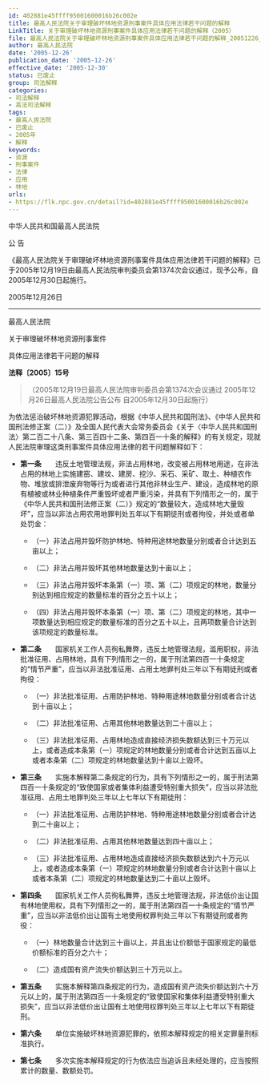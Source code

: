 ```yaml
---
id: 402881e45ffff95001600016b26c002e
title: 最高人民法院关于审理破坏林地资源刑事案件具体应用法律若干问题的解释
LinkTitle: 关于审理破坏林地资源刑事案件具体应用法律若干问题的解释（2005）
file: 最高人民法院关于审理破坏林地资源刑事案件具体应用法律若干问题的解释_20051226_402881e45ffff95001600016b26c002e.docx
author: 最高人民法院
date: '2005-12-26'
publication_date: '2005-12-26'
effective_date: '2005-12-30'
status: 已废止
group: 司法解释
categories:
- 司法解释
- 高法司法解释
tags:
- 最高人民法院
- 已废止
- 2005年
- 解释
keywords:
- 资源
- 刑事案件
- 法律
- 应用
- 林地
urls:
- https://flk.npc.gov.cn/detail?id=402881e45ffff95001600016b26c002e
---
```


中华人民共和国最高人民法院

公 告

《最高人民法院关于审理破坏林地资源刑事案件具体应用法律若干问题的解释》已于2005年12月19日由最高人民法院审判委员会第1374次会议通过，现予公布，自2005年12月30日起施行。

2005年12月26日

---

最高人民法院

关于审理破坏林地资源刑事案件

具体应用法律若干问题的解释

**法释〔2005〕15号**

> （2005年12月19日最高人民法院审判委员会第1374次会议通过 2005年12月26日最高人民法院公告公布 自2005年12月30日起施行）

为依法惩治破坏林地资源犯罪活动，根据《中华人民共和国刑法》、《中华人民共和国刑法修正案（二）》及全国人民代表大会常务委员会《关于〈中华人民共和国刑法〉第二百二十八条、第三百四十二条、第四百一十条的解释》的有关规定，现就人民法院审理这类刑事案件具体应用法律的若干问题解释如下：

- **第一条**　　违反土地管理法规，非法占用林地，改变被占用林地用途，在非法占用的林地上实施建窑、建坟、建房、挖沙、采石、采矿、取土、种植农作物、堆放或排泄废弃物等行为或者进行其他非林业生产、建设，造成林地的原有植被或林业种植条件严重毁坏或者严重污染，并具有下列情形之一的，属于《中华人民共和国刑法修正案（二）》规定的“数量较大，造成林地大量毁坏”，应当以非法占用农用地罪判处五年以下有期徒刑或者拘役，并处或者单处罚金：

  - （一）非法占用并毁坏防护林地、特种用途林地数量分别或者合计达到五亩以上；

  - （二）非法占用并毁坏其他林地数量达到十亩以上；

  - （三）非法占用并毁坏本条第（一）项、第（二）项规定的林地，数量分别达到相应规定的数量标准的百分之五十以上；

  - （四）非法占用并毁坏本条第（一）项、第（二）项规定的林地，其中一项数量达到相应规定的数量标准的百分之五十以上，且两项数量合计达到该项规定的数量标准。

- **第二条**　　国家机关工作人员徇私舞弊，违反土地管理法规，滥用职权，非法批准征用、占用林地，具有下列情形之一的，属于刑法第四百一十条规定的“情节严重”，应当以非法批准征用、占用土地罪判处三年以下有期徒刑或者拘役：

  - （一）非法批准征用、占用防护林地、特种用途林地数量分别或者合计达到十亩以上；

  - （二）非法批准征用、占用其他林地数量达到二十亩以上；

  - （三）非法批准征用、占用林地造成直接经济损失数额达到三十万元以上，或者造成本条第（一）项规定的林地数量分别或者合计达到五亩以上或者本条第（二）项规定的林地数量达到十亩以上毁坏。

- **第三条**　　实施本解释第二条规定的行为，具有下列情形之一的，属于刑法第四百一十条规定的“致使国家或者集体利益遭受特别重大损失”，应当以非法批准征用、占用土地罪判处三年以上七年以下有期徒刑：

  - （一）非法批准征用、占用防护林地、特种用途林地数量分别或者合计达到二十亩以上；

  - （二）非法批准征用、占用其他林地数量达到四十亩以上；

  - （三）非法批准征用、占用林地造成直接经济损失数额达到六十万元以上，或者造成本条第（一）项规定的林地数量分别或者合计达到十亩以上或者本条第（二）项规定的林地数量达到二十亩以上毁坏。

- **第四条**　　国家机关工作人员徇私舞弊，违反土地管理法规，非法低价出让国有林地使用权，具有下列情形之一的，属于刑法第四百一十条规定的“情节严重”，应当以非法低价出让国有土地使用权罪判处三年以下有期徒刑或者拘役：

  - （一）林地数量合计达到三十亩以上，并且出让价额低于国家规定的最低价额标准的百分之六十；

  - （二）造成国有资产流失价额达到三十万元以上。

- **第五条**　　实施本解释第四条规定的行为，造成国有资产流失价额达到六十万元以上的，属于刑法第四百一十条规定的“致使国家和集体利益遭受特别重大损失”，应当以非法低价出让国有土地使用权罪判处三年以上七年以下有期徒刑。

- **第六条**　　单位实施破坏林地资源犯罪的，依照本解释规定的相关定罪量刑标准执行。

- **第七条**　　多次实施本解释规定的行为依法应当追诉且未经处理的，应当按照累计的数量、数额处罚。
